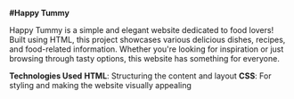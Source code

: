 **#Happy Tummy**

Happy Tummy is a simple and elegant website dedicated to food lovers! Built using HTML, this project showcases various delicious dishes, recipes, and food-related information. Whether you're looking for inspiration or just browsing through tasty options, this website has something for everyone.

**Technologies Used**
**HTML**: Structuring the content and layout
**CSS**: For styling and making the website visually appealing
